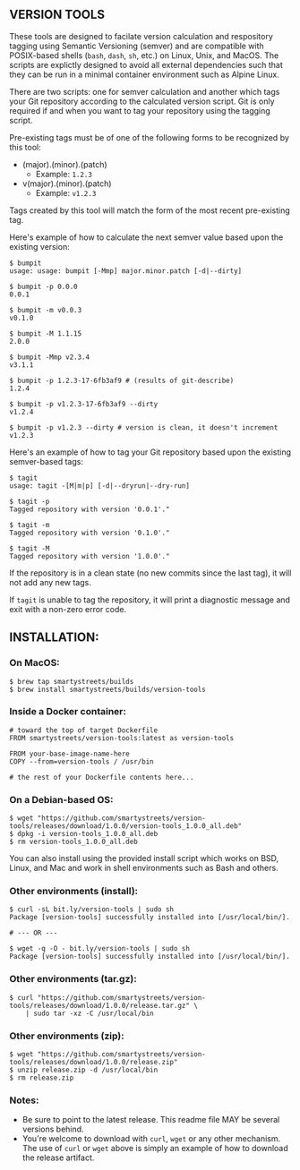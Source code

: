 ## VERSION TOOLS

These tools are designed to facilate version calculation and respository tagging using Semantic Versioning (semver) and are compatible with POSIX-based shells (`bash`, `dash`, `sh`, etc.) on Linux, Unix, and MacOS. The scripts are explictly designed to avoid all external dependencies such that they can be run in a minimal container environment such as Alpine Linux.

There are two scripts: one for semver calculation and another which tags your Git repository according to the calculated version script. Git is only required if and when you want to tag your repository using the tagging script.

Pre-existing tags must be of one of the following forms to be recognized by this tool:

- (major).(minor).(patch)
	- Example: `1.2.3`
- v(major).(minor).(patch)
	- Example: `v1.2.3`

Tags created by this tool will match the form of the most recent pre-existing tag.

Here's example of how to calculate the next semver value based upon the existing version:

```
$ bumpit
usage: usage: bumpit [-Mmp] major.minor.patch [-d|--dirty]

$ bumpit -p 0.0.0
0.0.1

$ bumpit -m v0.0.3
v0.1.0

$ bumpit -M 1.1.15
2.0.0

$ bumpit -Mmp v2.3.4
v3.1.1

$ bumpit -p 1.2.3-17-6fb3af9 # (results of git-describe)
1.2.4

$ bumpit -p v1.2.3-17-6fb3af9 --dirty
v1.2.4

$ bumpit -p v1.2.3 --dirty # version is clean, it doesn't increment
v1.2.3
```

Here's an example of how to tag your Git repository based upon the existing semver-based tags:
```
$ tagit
usage: tagit -[M|m|p] [-d|--dryrun|--dry-run]

$ tagit -p
Tagged repository with version '0.0.1'."

$ tagit -m
Tagged repository with version '0.1.0'."

$ tagit -M
Tagged repository with version '1.0.0'."
```

If the repository is in a clean state (no new commits since the last tag), it will not add any new tags.

If `tagit` is unable to tag the repository, it will print a diagnostic message and exit with a non-zero error code.

## INSTALLATION:

### On MacOS:
```
$ brew tap smartystreets/builds
$ brew install smartystreets/builds/version-tools
```

### Inside a Docker container:
```
# toward the top of target Dockerfile
FROM smartystreets/version-tools:latest as version-tools

FROM your-base-image-name-here
COPY --from=version-tools / /usr/bin

# the rest of your Dockerfile contents here...
```

### On a Debian-based OS:
```
$ wget "https://github.com/smartystreets/version-tools/releases/download/1.0.0/version-tools_1.0.0_all.deb"
$ dpkg -i version-tools_1.0.0_all.deb
$ rm version-tools_1.0.0_all.deb
```

You can also install using the provided install script which works on BSD, Linux, and Mac and work in shell environments such as Bash and others.

### Other environments (install):
```
$ curl -sL bit.ly/version-tools | sudo sh
Package [version-tools] successfully installed into [/usr/local/bin/].

# --- OR ---

$ wget -q -O - bit.ly/version-tools | sudo sh
Package [version-tools] successfully installed into [/usr/local/bin/].
```

### Other environments (tar.gz):
```
$ curl "https://github.com/smartystreets/version-tools/releases/download/1.0.0/release.tar.gz" \
	| sudo tar -xz -C /usr/local/bin
```

### Other environments (zip):
```
$ wget "https://github.com/smartystreets/version-tools/releases/download/1.0.0/release.zip"
$ unzip release.zip -d /usr/local/bin
$ rm release.zip
```

### Notes:

- Be sure to point to the latest release. This readme file MAY be several versions behind.
- You're welcome to download with `curl`, `wget` or any other mechanism. The use of `curl` or `wget` above is simply an example of how to download the release artifact.
